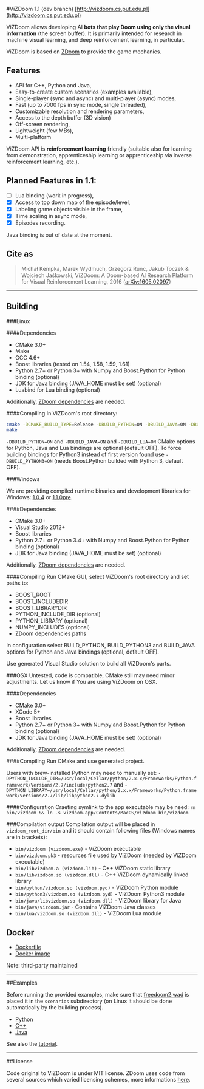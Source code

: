 #ViZDoom 1.1 (dev branch)
[http://vizdoom.cs.put.edu.pl](http://vizdoom.cs.put.edu.pl)

ViZDoom allows developing AI **bots that play Doom using only the visual information** (the screen buffer). It is primarily intended for research in machine visual learning, and deep reinforcement learning, in particular.

ViZDoom is based on [ZDoom](https://github.com/rheit/zdoom) to provide the game mechanics.

## Features
* API for C++, Python and Java,
* Easy-to-create custom scenarios (examples available),
* Single-player (sync and async) and multi-player (async) modes,
* Fast (up to 7000 fps in sync mode, single threaded),
* Customizable resolution and rendering parameters,
* Access to the depth buffer (3D vision)
* Off-screen rendering,
* Lightweight (few MBs),
* Multi-platform

ViZDoom API is **reinforcement learning** friendly (suitable also for learning from demonstration, apprenticeship learning or apprenticeship via inverse reinforcement learning, etc.).

## Planned Features in 1.1:
- [ ] Lua binding (work in progress),
- [x] Access to top down map of the episode/level,
- [x] Labeling game objects visible in the frame,
- [x] Time scaling in async mode,
- [x] Episodes recording.

Java binding is out of date at the moment.

## Cite as

>Michał Kempka, Marek Wydmuch, Grzegorz Runc, Jakub Toczek & Wojciech Jaśkowski, ViZDoom: A Doom-based AI Research Platform for Visual Reinforcement Learning, 2016	([arXiv:1605.02097](http://arxiv.org/abs/1605.02097))

---
## Building

###Linux

####Dependencies
* CMake 3.0+
* Make
* GCC 4.6+
* Boost libraries (tested on 1.54, 1.58, 1.59, 1.61)
* Python 2.7+ or Python 3+ with Numpy and Boost.Python for Python binding (optional)
* JDK for Java binding (JAVA_HOME must be set) (optional)
* Luabind for Lua binding (optional)

Additionally, [ZDoom dependencies](http://zdoom.org/wiki/Compile_ZDoom_on_Linux) are needed.

####Compiling
In ViZDoom's root directory:
```bash
cmake -DCMAKE_BUILD_TYPE=Release -DBUILD_PYTHON=ON -DBUILD_JAVA=ON -DBUILD_LUA=ON
make
```

``-DBUILD_PYTHON=ON`` and ``-DBUILD_JAVA=ON`` and ``-DBUILD_LUA=ON`` CMake options for Python, Java and Lua bindings are optional (default OFF). To force building bindings for Python3 instead of first version found use ``-DBUILD_PYTHON3=ON`` (needs Boost.Python builded with Python 3, default OFF).

###Windows

We are providing compiled runtime binaries and development libraries for Windows:
[1.0.4](https://github.com/Marqt/ViZDoom/releases/download/1.0.4/ViZDoom-1.0.4-Win-x86_64.zip) or [1.1.0pre](https://github.com/Marqt/ViZDoom/releases/download/1.1.0pre-CIG2016-warm-up-fixed/ViZDoom-1.1.0pre-CIG2016-warm-up-Win-x86_64.zip).

####Dependencies
* CMake 3.0+
* Visual Studio 2012+
* Boost libraries
* Python 2.7+ or Python 3.4+ with Numpy and Boost.Python for Python binding (optional)
* JDK for Java binding (JAVA_HOME must be set) (optional)

Additionally, [ZDoom dependencies](http://zdoom.org/wiki/Compile_ZDoom_on_Windows) are needed.

####Compiling
Run CMake GUI, select ViZDoom's root directory and set paths to:
* BOOST_ROOT
* BOOST_INCLUDEDIR
* BOOST_LIBRARYDIR
* PYTHON_INCLUDE_DIR (optional)
* PYTHON_LIBRARY (optional)
* NUMPY_INCLUDES (optional)
* ZDoom dependencies paths

In configuration select BUILD_PYTHON, BUILD_PYTHON3 and BUILD_JAVA options for Python and Java bindings (optional, default OFF).

Use generated Visual Studio solution to build all ViZDoom's parts.

###OSX
Untested, code is compatible, CMake still may need minor adjustments.
Let us know if You are using ViZDoom on OSX.

####Dependencies
* CMake 3.0+
* XCode 5+
* Boost libraries
* Python 2.7+ or Python 3+ with Numpy and Boost.Python for Python binding (optional)
* JDK for Java binding (JAVA_HOME must be set) (optional)

Additionally, [ZDoom dependencies](http://zdoom.org/wiki/Compile_ZDoom_on_Mac_OS_X) are needed.

####Compiling
Run CMake and use generated project.

Users with brew-installed Python may need to manually set:
``-DPYTHON_INCLUDE_DIR=/usr/local/Cellar/python/2.x.x/Frameworks/Python.framework/Versions/2.7/include/python2.7`` and 
``-DPYTHON_LIBRARY=/usr/local/Cellar/python/2.x.x/Frameworks/Python.framework/Versions/2.7/lib/libpython2.7.dylib``

####Configuration
Craeting symlink to the app executable may be need:
``rm bin/vizdoom && ln -s vizdoom.app/Contents/MacOS/vizdoom bin/vizdoom``

###Compilation output
Compilation output will be placed in ``vizdoom_root_dir/bin`` and it should contain following files (Windows names are in brackets):

* ``bin/vizdoom (vizdoom.exe)`` - ViZDoom executable
* ``bin/vizdoom.pk3`` - resources file used by ViZDoom (needed by ViZDoom executable)
* ``bin/libvizdoom.a (vizdoom.lib)`` - C++ ViZDoom static library
* ``bin/libvizdoom.so (vizdoom.dll)`` -  C++ ViZDoom dynamically linked library
* ``bin/python/vizdoom.so (vizdoom.pyd)`` - ViZDoom Python module
* ``bin/python3/vizdoom.so (vizdoom.pyd)`` - ViZDoom Python3 module
* ``bin/java/libvizdoom.so (vizdoom.dll)`` -  ViZDoom library for Java
* ``bin/java/vizdoom.jar`` -  Contains ViZDoom Java classes
* ``bin/lua/vizdoom.so (vizdoom.dll)`` - ViZDoom Lua module

## Docker

* [Dockerfile](https://github.com/maciejjaskowski/ViZDoom-docker)
* [Docker image](https://hub.docker.com/r/mjaskowski/vizdoom/)

Note: third-party maintained

---
##Examples

Before running the provided examples, make sure that [freedoom2.wad](https://freedoom.github.io/download.html) is placed it in the ``scenarios`` subdirectory (on Linux it should be done automatically by the building process).

* [Python](https://github.com/Marqt/ViZDoom/tree/master/examples/python)
* [C++](https://github.com/Marqt/ViZDoom/tree/master/examples/c%2B%2B)
* [Java](https://github.com/Marqt/ViZDoom/tree/master/examples/java)

See also the [tutorial](http://vizdoom.cs.put.edu.pl/tutorial).

---
##License

Code original to ViZDoom is under MIT license. ZDoom uses code from several sources which varied licensing schemes, more informations [here](http://zdoom.org/wiki/license).
